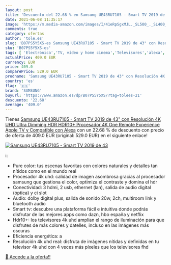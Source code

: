 ```yaml
---
layout: post
title: 'Descuento del 22.68 % en Samsung UE43RU7105 - Smart TV 2019 de 43'
date: 2021-06-08 11:35:17
image: 'https://m.media-amazon.com/images/I/41eRpSgxMJL._SL500_._SL400_.jpg'
comments: true
category: ofertas
author: 'tole.es'
slug: 'B07PS5Y5XS-es Samsung UE43RU7105 - Smart TV 2019 de 43" con Resolución...'
sku: 'B07PS5Y5XS-es'
tags: [ 'Electrónica','TV, vídeo y home cinema','Televisores','alexa','samsung', ]
actualPrice: 409.0 EUR
currency: EUR
price: 409.0
comparePrice: 529.0 EUR
prodname: 'Samsung UE43RU7105 - Smart TV 2019 de 43" con Resolución 4K UHD  Ultra Dimming  HDR  HDR10+   Procesador 4K  One Remote Experience  Apple TV y Compatible con Alexa'
country: 'es'
flag: '🇪🇸'
brand: 'SAMSUNG'
buyurl: 'https://www.amazon.es/dp/B07PS5Y5XS/?tag=tolees-21'
descuento: '22.68'
average: '409.0'
---
```


Tienes [Samsung UE43RU7105 - Smart TV 2019 de 43" con Resolución 4K UHD  Ultra Dimming  HDR  HDR10+   Procesador 4K  One Remote Experience  Apple TV y Compatible con Alexa](https://www.amazon.es/dp/B07PS5Y5XS/?tag=tolees-21) con un 22.68 % de descuento con precio de oferta de 409.0 EUR (original: 529.0 EUR) en el siguiente enlace!

[![Samsung UE43RU7105 - Smart TV 2019 de 43](https://m.media-amazon.com/images/I/41eRpSgxMJL._SL500_._SL400_.jpg)](https://www.amazon.es/dp/B07PS5Y5XS/?tag=tolees-21)

ℹ️:

- Pure color: tus escenas favoritas con colores naturales y detalles tan nítidos como en el mundo real
- Procesador 4k uhd: calidad de imagen asombrosa gracias al procesador samsung que gestiona el color, optimiza el contraste y domina el hdr
- Conectividad: 3 hdmi, 2 usb, ethernet (lan), salida de audio digital (óptica) y ci slot
- Audio: dolby digital plus, salida de sonido 20w, 2ch, multiroom link y bluetooth audio
- Smart tv: descubre una plataforma fácil e intuitiva donde podrás disfrutar de las mejores apps como dazn, hbo españa y netflix
- Hdr10+: los televisores 4k uhd amplían el rango de iluminación para que disfrutes de más colores y datelles, incluso en las imágenes más oscuras
- Eficiencia energética: a
- Resolución 4k uhd real: disfruta de imágenes nítidas y definidas en tu televisor 4k uhd con 4 veces más píxeles que los televisores fhd

[🛒 Accede a la oferta!!](https://www.amazon.es/dp/B07PS5Y5XS/?tag=tolees-21)
